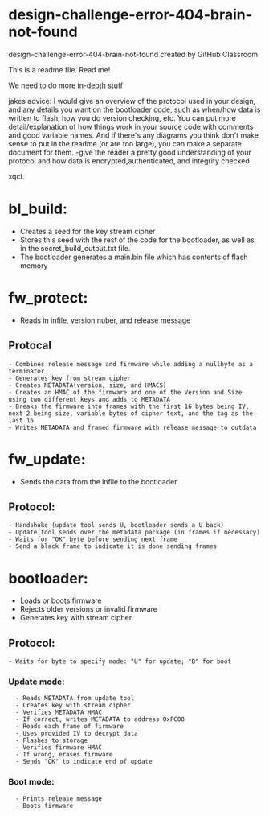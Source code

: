 # design-challenge-error-404-brain-not-found
design-challenge-error-404-brain-not-found created by GitHub Classroom

This is a readme file. Read me!

We need to do more in-depth stuff

jakes advice: I would give an overview of the protocol used in your design, and any details you want on the bootloader code, such as when/how data is written to flash, how you do version checking, etc. You can put more detail/explanation of how things work in your source code with comments and good variable names. And if there's any diagrams you think don't make sense to put in the readme (or are too large), you can make a separate document for them. -give the reader a pretty good understanding of your protocol and how data is encrypted,authenticated, and integrity checked

xqcL

# bl_build: 
  - Creates a seed for the key stream cipher
  - Stores this seed with the rest of the code for the bootloader, as well as in the secret_build_output.txt file. 
  - The bootloader generates a main.bin file which has contents of flash memory

# fw_protect:
  - Reads in infile, version nuber, and release message
  
  ## Protocal
    - Combines release message and firmware while adding a nullbyte as a terminator
    - Generates key from stream cipher
    - Creates METADATA(version, size, and HMACS)
    - Creates an HMAC of the firmware and one of the Version and Size using two different keys and adds to METADATA
    - Breaks the firmware into frames with the first 16 bytes being IV, next 2 being size, variable bytes of cipher text, and the tag as the last 16
    - Writes METADATA and framed firmware with release message to outdata

# fw_update:
  - Sends the data from the infile to the bootloader
  
  ## Protocol:
    - Handshake (update tool sends U, bootloader sends a U back)
    - Update tool sends over the metadata package (in frames if necessary)
    - Waits for "OK" byte before sending next frame
    - Send a black frame to indicate it is done sending frames

# bootloader:
  - Loads or boots firmware
  - Rejects older versions or invalid firmware
  - Generates key with stream cipher
  ## Protocol:
    - Waits for byte to specify mode: "U" for update; "B" for boot
   
   ### Update mode:
      - Reads METADATA from update tool
      - Creates key with stream cipher
      - Verifies METADATA HMAC
      - If correct, writes METADATA to address 0xFC00
      - Reads each frame of firmware
      - Uses provided IV to decrypt data
      - Flashes to storage
      - Verifies firmware HMAC
      - If wrong, erases firmware
      - Sends "OK" to indicate end of update
   ### Boot mode:
      - Prints release message
      - Boots firmware
   
